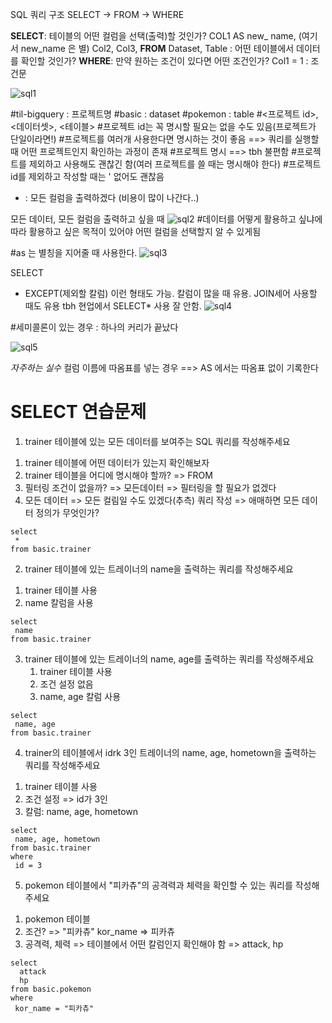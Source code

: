 SQL 쿼리 구조
SELECT -> FROM -> WHERE

**SELECT**:  테이블의 어떤 컬럼을 선택(출력)할 것인가?
COL1 AS new_ name,      (여기서 new_name 은 별)
Col2,
Col3,
**FROM** Dataset, Table : 어떤 테이블에서 데이터를 확인할 것인가?
**WHERE**: 만약 원하는 조건이 있다면 어떤 조건인가?
 Col1 = 1 : 조건문

![sql1]()


#til-bigquery : 프로젝트명 
#basic : dataset
#pokemon : table
#<프로젝트 id>, <데이터셋>, <테이블>
#프로젝트 id는 꼭 명시할 필요는 없을 수도 있음(프로젝트가 단일이라면!)
#프로젝트를 여러개 사용한다면 명시하는 것이 좋음 ==> 쿼리를 실행할 때 어떤 프로젝트인지 확인하는 과정이 존재
#프로젝트 명시 ==> tbh 불편함
#프로젝트를 제외하고 사용해도 괜찮긴 함(여러 프로젝트를 쓸 때는 명시해야 한다)
#프로젝트 id를 제외하고 작성할 때는 ' 없어도 괜찮음

 * : 모든 컬럼을 출력하겠다 (비용이 많이 나간다..)

모든 데이터, 모든 컬럼을 출력하고 싶을 때 
![sql2]()
#데이터를 어떻게 활용하고 싶냐에 따라 활용하고 싶은 목적이 있어야 어떤 컬럼을 선택할지 알 수 있게됨

#as 는 별칭을 지어줄 때 사용한다. 
![sql3]()

SELECT
 * EXCEPT(제외할 칼럼)
이런 형태도 가능. 칼럼이 많을 때 유용. JOIN세어 사용할 때도 유용 
tbh 현업에서 SELECT* 사용 잘 안함. 
![sql4]() 

#세미콜론이 있는 경우 : 하나의 커리가 끝났다

![sql5]()

*자주하는 실수*
컬럼 이름에 따옴표를 넣는 경우 ==> AS 에서는 따옴표 없이 기록한다

# SELECT 연습문제
1. trainer 테이블에 있는 모든 데이터를 보여주는 SQL 쿼리를 작성해주세요
 1) trainer 테이블에 어떤 데이터가 있는지 확인해보자
 2) trainer 테이블을 어디에 명시해야 할까? => FROM
 3) 필터링 조건이 없을까? => 모든데이터 => 필터링을 할 필요가 없겠다
 4) 모든 데이터 => 모든 컬림일 수도 있겠다(추측) 쿼리 작성 => 애매하면 모든 데이터 정의가 무엇인가?
``` 
select
 *
from basic.trainer 
```

2. trainer 테이블에 있는 트레이너의 name을 출력하는 쿼리를 작성해주세요
 1) trainer 테이블 사용
 2) name 칼럼을 사용
```    
select
 name
from basic.trainer 
```

3. trainer 테이블에 있는 트레이너의 name, age를 출력하는 쿼리를 작성해주세요
   1) trainer 테이블 사용
   2) 조건 설정 없음
   3) name, age 칼럼 사용
  
```
select
 name, age
from basic.trainer 
```

4. trainer의 테이블에서 idrk 3인 트레이너의 name, age, hometown을 출력하는 쿼리를 작성해주세요
 1) trainer 테이블 사용
 2) 조건 설정 => id가 3인
 3) 칼럼: name, age, hometown
```    
select
 name, age, hometown
from basic.trainer 
where
 id = 3
```

5. pokemon 테이블에서 "피카츄"의 공격력과 체력을 확인할 수 있는 쿼리를 작성해주세요
 1) pokemon 테이블
 2) 조건? => "피카츄" kor_name => 피카츄
 3) 공격력, 체력 => 테이블에서 어떤 칼럼인지 확인해야 함 => attack, hp
```
select
  attack
  hp
from basic.pokemon 
where
 kor_name = "피카츄"
```
